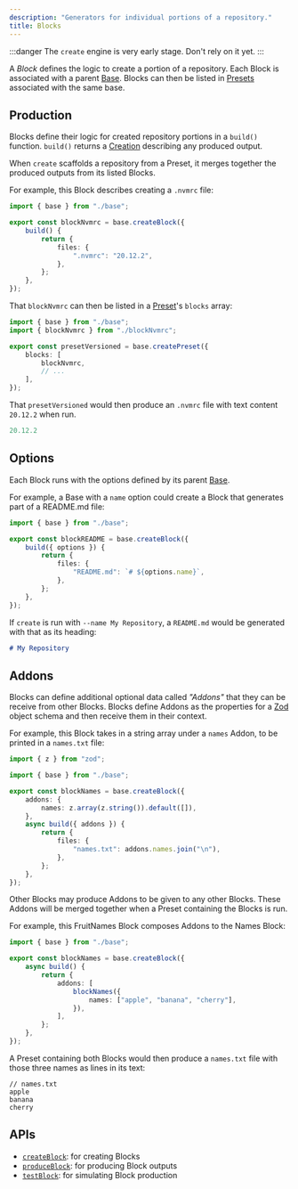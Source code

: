 ```yaml
---
description: "Generators for individual portions of a repository."
title: Blocks
---
```


:::danger
The `create` engine is very early stage.
Don't rely on it yet.
:::

A _Block_ defines the logic to create a portion of a repository.
Each Block is associated with a parent [Base](./bases).
Blocks can then be listed in [Presets](./presets) associated with the same base.

## Production

Blocks define their logic for created repository portions in a `build()` function.
`build()` returns a [Creation](../runtime/creations) describing any produced output.

When `create` scaffolds a repository from a Preset, it merges together the produced outputs from its listed Blocks.

For example, this Block describes creating a `.nvmrc` file:

```ts
import { base } from "./base";

export const blockNvmrc = base.createBlock({
	build() {
		return {
			files: {
				".nvmrc": "20.12.2",
			},
		};
	},
});
```

That `blockNvmrc` can then be listed in a [Preset](./presets)'s `blocks` array:

```ts
import { base } from "./base";
import { blockNvmrc } from "./blockNvmrc";

export const presetVersioned = base.createPreset({
	blocks: [
		blockNvmrc,
		// ...
	],
});
```

That `presetVersioned` would then produce an `.nvmrc` file with text content `20.12.2` when run.

```yml title=".nvmrc"
20.12.2
```

## Options

Each Block runs with the options defined by its parent [Base](./bases).

For example, a Base with a `name` option could create a Block that generates part of a README.md file:

```ts
import { base } from "./base";

export const blockREADME = base.createBlock({
	build({ options }) {
		return {
			files: {
				"README.md": `# ${options.name}`,
			},
		};
	},
});
```

If `create` is run with `--name My Repository`, a `README.md` would be generated with that as its heading:

```md title="README.md"
# My Repository
```

## Addons

Blocks can define additional optional data called _"Addons"_ that they can be receive from other Blocks.
Blocks define Addons as the properties for a [Zod](https://zod.dev) object schema and then receive them in their context.

For example, this Block takes in a string array under a `names` Addon, to be printed in a `names.txt` file:

```ts
import { z } from "zod";

import { base } from "./base";

export const blockNames = base.createBlock({
	addons: {
		names: z.array(z.string()).default([]),
	},
	async build({ addons }) {
		return {
			files: {
				"names.txt": addons.names.join("\n"),
			},
		};
	},
});
```

Other Blocks may produce Addons to be given to any other Blocks.
These Addons will be merged together when a Preset containing the Blocks is run.

For example, this FruitNames Block composes Addons to the Names Block:

```ts
import { base } from "./base";

export const blockNames = base.createBlock({
	async build() {
		return {
			addons: [
				blockNames({
					names: ["apple", "banana", "cherry"],
				}),
			],
		};
	},
});
```

A Preset containing both Blocks would then produce a `names.txt` file with those three names as lines in its text:

```plaintext
// names.txt
apple
banana
cherry
```

## APIs

- [`createBlock`](../apis/creators#createblock): for creating Blocks
- [`produceBlock`](../apis/producers#produceblock): for producing Block outputs
- [`testBlock`](../apis/testers#testblock): for simulating Block production
